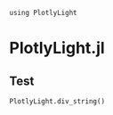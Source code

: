 ```@setup index
using PlotlyLight
```

# PlotlyLight.jl

## Test 

```@example index
PlotlyLight.div_string()
```